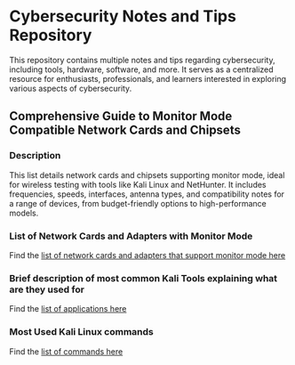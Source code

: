 # Cybersecurity Notes and Tips Repository

This repository contains multiple notes and tips regarding cybersecurity, including tools, hardware, software, and more. It serves as a centralized resource for enthusiasts, professionals, and learners interested in exploring various aspects of cybersecurity.

## Comprehensive Guide to Monitor Mode Compatible Network Cards and Chipsets

### Description
This list details network cards and chipsets supporting monitor mode, ideal for wireless testing with tools like Kali Linux and NetHunter. It includes frequencies, speeds, interfaces, antenna types, and compatibility notes for a range of devices, from budget-friendly options to high-performance models.

### List of Network Cards and Adapters with Monitor Mode
Find the [list of network cards and adapters that support monitor mode here](https://github.com/azvthot/cybersec/blob/main/Network%20Adapters%20%26%20Chipsets%20with%20Monitor%20Mode.txt)


### Brief description of most common Kali Tools explaining what are they used for
Find the [list of applications here](https://github.com/azvthot/cybersec/blob/main/Brief%20description%20of%20Kali%20tools.txt)


### Most Used Kali Linux commands
Find the [list of commands here](https://github.com/azvthot/cybersec/blob/main/Linux%20Commands%20for%20Cybersecurity.md)

